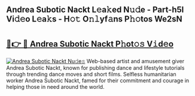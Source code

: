 ## Andrea Subotic Nackt L𝚎a𝚔ed N𝚞𝚍e - Part-h5l Vi𝚍𝚎o L𝚎a𝚔s - H𝚘𝚝 O𝚗𝚕yf𝚊ns P𝚑𝚘tos We2sN

# <h2><a href="http://kfeeth2.oniu.top/?m=Andrea+Subotic+Nackt">🔗👉 🔴 Andrea Subotic Nackt P𝚑ot𝚘𝚜 V𝚒d𝚎o</a></h2>

[![Andrea Subotic Nackt Nu𝚍e𝚜](https://i.imgur.com/0qMVB7G.gif)](http://kfeeth2.oniu.top/?m=Andrea+Subotic+Nackt)
Web-based artist and amusement giver Andrea Subotic Nackt, known for publishing dance and lifestyle tutorials through trending dance moves and short films. Selfless humanitarian worker Andrea Subotic Nackt, famed for their commitment and courage in helping those in need around the world.  
